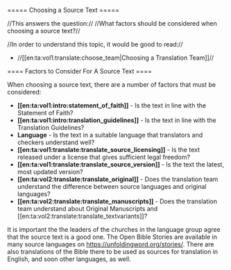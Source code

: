 ===== Choosing a Source Text =====

//This answers the question:// //What factors should be considered when choosing a source text?//

//In order to understand this topic, it would be good to read://
  * //[[en:ta:vol1:translate:choose_team|Choosing a Translation Team]]//

==== Factors to Consider For A Source Text ====

When choosing a source text, there are a number of factors that must be considered:

  * **[[en:ta:vol1:intro:statement_of_faith]]** - Is the text in line with the Statement of Faith?
  * **[[en:ta:vol1:intro:translation_guidelines]]** - Is the text in line with the Translation Guidelines?
  * **Language** - Is the text in a suitable language that translators and checkers understand well?
  * **[[en:ta:vol1:translate:translate_source_licensing]]** - Is the text released under a license that gives sufficient legal freedom?
  * **[[en:ta:vol1:translate:translate_source_version]]** - Is the text the latest, most updated version?
  * **[[en:ta:vol2:translate:translate_original]]** - Does the translation team understand the difference between source languages and original languages?
  * **[[en:ta:vol2:translate:translate_manuscripts]]** - Does the translation team understand about Original Manuscripts and [[en:ta:vol2:translate:translate_textvariants]]?

It is important the the leaders of the churches in the language group agree that the source text is a good one. The Open Bible Stories are available in many source languages on https://unfoldingword.org/stories/. There are also translations of the Bible there to be used as sources for translation in English, and soon other languages, as well.